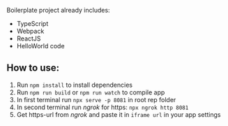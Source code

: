 Boilerplate project already includes:

- TypeScript
- Webpack
- ReactJS
- HelloWorld code

## How to use:

1. Run `npm install` to install dependencies
2. Run `npm run build` or `npm run watch` to compile app
3. In first terminal run `npx serve -p 8081` in root rep folder
4. In second terminal run _ngrok_ for https: `npx ngrok http 8081`
5. Get https-url from _ngrok_ and paste it in `iframe url` in your app settings
